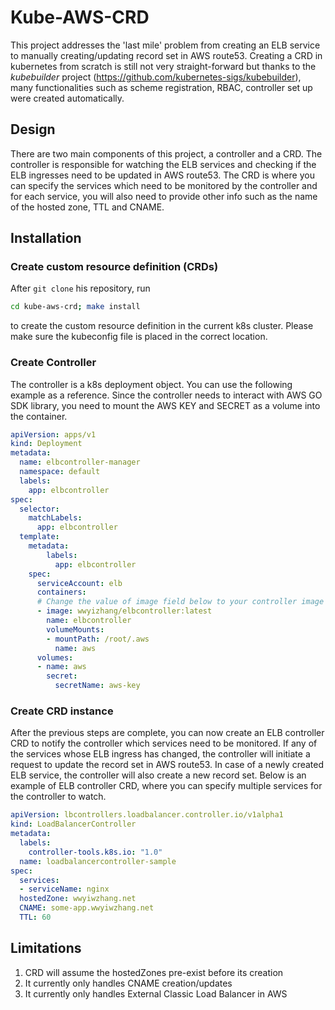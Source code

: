 # Kube-AWS-CRD

This project addresses the 'last mile' problem from creating an ELB service to manually creating/updating record set in AWS route53. Creating a CRD in kubernetes from scratch is still not very straight-forward but thanks to the *kubebuilder* project (https://github.com/kubernetes-sigs/kubebuilder), many functionalities such as scheme registration, RBAC, controller set up were created automatically.

## Design
There are two main components of this project, a controller and a CRD. The controller is responsible for watching the ELB services and checking if the ELB ingresses need to be updated in AWS route53. The CRD is where you can specify the services which need to be monitored by the controller and for each service, you will also need to provide other info such as the name of the hosted zone, TTL and CNAME.

## Installation
### Create custom resource definition (CRDs)
After `git clone` his repository, run 
```bash
cd kube-aws-crd; make install
```
to create the custom resource definition in the current k8s cluster. Please make sure the kubeconfig file is placed in the correct location.

### Create Controller
The controller is a k8s deployment object. You can use the following example as a reference. Since the controller needs to interact with AWS GO SDK library, you need to mount the AWS KEY and SECRET as a volume into the container.

```yaml
apiVersion: apps/v1
kind: Deployment
metadata:
  name: elbcontroller-manager
  namespace: default
  labels:
    app: elbcontroller
spec:
  selector:
    matchLabels:
      app: elbcontroller
  template:
    metadata:
        labels:
          app: elbcontroller
    spec:
      serviceAccount: elb
      containers:
      # Change the value of image field below to your controller image URL
      - image: wwyizhang/elbcontroller:latest
        name: elbcontroller
        volumeMounts:
        - mountPath: /root/.aws
          name: aws
      volumes:
      - name: aws
        secret:
          secretName: aws-key
```

### Create CRD instance

After the previous steps are complete, you can now create an ELB controller CRD to notify the controller which services need to be monitored. If any of the services whose ELB ingress has changed, the controller will initiate a request to update the record set in AWS route53. In case of a newly created ELB service, the controller will also create a new record set. Below is an example of ELB controller CRD, where you can specify multiple services for the controller to watch.

```yaml
apiVersion: lbcontrollers.loadbalancer.controller.io/v1alpha1
kind: LoadBalancerController
metadata:
  labels:
    controller-tools.k8s.io: "1.0"
  name: loadbalancercontroller-sample
spec:
  services: 
  - serviceName: nginx
  hostedZone: wwyiwzhang.net
  CNAME: some-app.wwyiwzhang.net
  TTL: 60
```

## Limitations
1. CRD will assume the hostedZones pre-exist before its creation
2. It currently only handles CNAME creation/updates
3. It currently only handles External Classic Load Balancer in AWS




